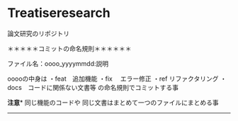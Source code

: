 # Treatiseresearch
論文研究のリポジトリ

＊＊＊＊＊コミットの命名規則＊＊＊＊＊＊

ファイル名：oooo_yyyymmdd:説明

ooooの中身は
・feat　追加機能
・fix　 エラー修正
・ref   リファクタリング
・docs　コードに関係ない文書等
        の命名規則でコミットする事

********************注意*********************
同じ機能のコードや
同じ文書はまとめて一つのファイルにまとめる事
********************************************
